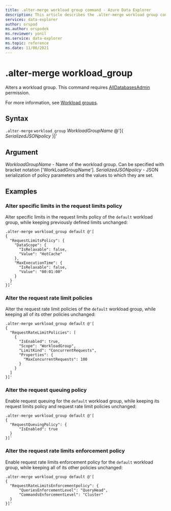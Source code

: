 ```yaml
---
title: .alter-merge workload group command - Azure Data Explorer
description: This article describes the .alter-merge workload group command in Azure Data Explorer.
services: data-explorer
author: orspod
ms.author: orspodek
ms.reviewer: yonil
ms.service: data-explorer
ms.topic: reference
ms.date: 11/08/2021
---
```

# .alter-merge workload_group

Alters a workload group. This command requires [AllDatabasesAdmin](access-control/role-based-authorization.md) permission.

For more information, see [Workload groups](workload-groups.md).

## Syntax

`.alter-merge` `workload_group` *WorkloadGroupName* @'[{ *SerializedJSONpolicy* }]'

## Argument

*WorkloadGroupName* - Name of the workload group. Can be specified with bracket notation ['WorkLoadGroupName'].
*SerializedJSONpolicy* - JSON serialization of policy parameters and the values to which they are set.

## Examples

### Alter specific limits in the request limits policy

Alter specific limits in the request limits policy of the `default` workload group,
while keeping previously defined limits unchanged:

```kusto
.alter-merge workload_group default @'[
{
  "RequestLimitsPolicy": {
    "DataScope": {
      "IsRelaxable": false,
      "Value": "HotCache"
    },
    "MaxExecutionTime": {
      "IsRelaxable": false,
      "Value": "00:01:00"
    }
  }
}]'
```

### Alter the request rate limit policies

Alter the request rate limit policies of the `default` workload group,
while keeping all of its other policies unchanged:

```kusto
.alter-merge workload_group default @'[
{
  "RequestRateLimitPolicies": [
    {
      "IsEnabled": true,
      "Scope": "WorkloadGroup",
      "LimitKind": "ConcurrentRequests",
      "Properties": {
        "MaxConcurrentRequests": 100
      }
    }
  ]
}]'
```

### Alter the request queuing policy

Enable request queuing for the `default` workload group, while keeping its request limits policy
and request rate limit policies unchanged:

```kusto
.alter-merge workload_group default @'[
{
  "RequestQueuingPolicy": {
      "IsEnabled": true
  }
}]'
```

### Alter the request rate limits enforcement policy

Enable request rate limits enforcement policy for the `default` workload group,
while keeping all of its other policies unchanged:

```kusto
.alter-merge workload_group default @'[
{
  "RequestRateLimitsEnforcementpolicy": {
      "QueriesEnforcementLevel": "QueryHead",
      "CommandsEnforcementLevel": "Cluster"
  }
}]'
```

